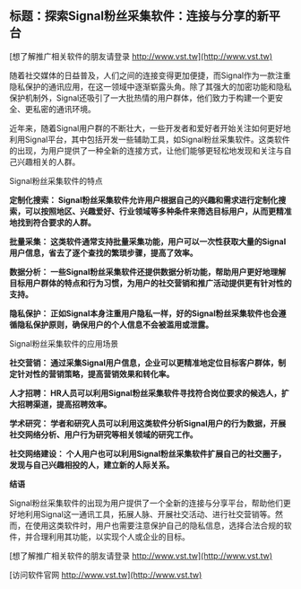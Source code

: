 ## **标题：探索Signal粉丝采集软件：连接与分享的新平台**

[想了解推广相关软件的朋友请登录 http://www.vst.tw](http://www.vst.tw)

随着社交媒体的日益普及，人们之间的连接变得更加便捷，而Signal作为一款注重隐私保护的通讯应用，在这一领域中逐渐崭露头角。除了其强大的加密功能和隐私保护机制外，Signal还吸引了一大批热情的用户群体，他们致力于构建一个更安全、更私密的通讯环境。

近年来，随着Signal用户群的不断壮大，一些开发者和爱好者开始关注如何更好地利用Signal平台，其中包括开发一些辅助工具，如Signal粉丝采集软件。这类软件的出现，为用户提供了一种全新的连接方式，让他们能够更轻松地发现和关注与自己兴趣相关的人群。

Signal粉丝采集软件的特点

**定制化搜索： Signal粉丝采集软件允许用户根据自己的兴趣和需求进行定制化搜索，可以按照地区、兴趣爱好、行业领域等多种条件来筛选目标用户，从而更精准地找到符合要求的人群。**

**批量采集： 这类软件通常支持批量采集功能，用户可以一次性获取大量的Signal用户信息，省去了逐个查找的繁琐步骤，提高了效率。**

**数据分析： 一些Signal粉丝采集软件还提供数据分析功能，帮助用户更好地理解目标用户群体的特点和行为习惯，为用户的社交营销和推广活动提供更有针对性的支持。**

**隐私保护： 正如Signal本身注重用户隐私一样，好的Signal粉丝采集软件也会遵循隐私保护原则，确保用户的个人信息不会被滥用或泄露。**

Signal粉丝采集软件的应用场景

**社交营销： 通过采集Signal用户信息，企业可以更精准地定位目标客户群体，制定针对性的营销策略，提高营销效果和转化率。**

**人才招聘： HR人员可以利用Signal粉丝采集软件寻找符合岗位要求的候选人，扩大招聘渠道，提高招聘效率。**

**学术研究： 学者和研究人员可以利用这类软件分析Signal用户的行为数据，开展社交网络分析、用户行为研究等相关领域的研究工作。**

**社交网络建设： 个人用户也可以利用Signal粉丝采集软件扩展自己的社交圈子，发现与自己兴趣相投的人，建立新的人际关系。**

**结语**

Signal粉丝采集软件的出现为用户提供了一个全新的连接与分享平台，帮助他们更好地利用Signal这一通讯工具，拓展人脉、开展社交活动、进行社交营销等。然而，在使用这类软件时，用户也需要注意保护自己的隐私信息，选择合法合规的软件，并合理利用其功能，以实现个人或企业的目标。

[想了解推广相关软件的朋友请登录 http://www.vst.tw](http://www.vst.tw)


[访问软件官网 http://www.vst.tw](http://www.vst.tw)
